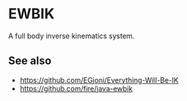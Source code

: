 # EWBIK

A full body inverse kinematics system.

## See also

- https://github.com/EGjoni/Everything-Will-Be-IK
- https://github.com/fire/java-ewbik
